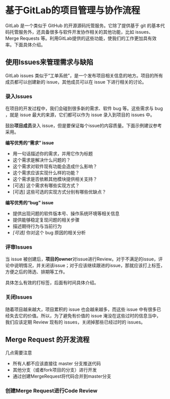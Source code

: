 # 基于GitLab的项目管理与协作流程

GitLab 是一个类似于 GitHub 的开源源码托管服务。它除了提供基于 git 的基本代码托管服务外，还具备很多与软件开发协作相关的其他功能，比如 issues、Merge Requests 等。利用GitLab提供的这些功能，使我们的工作更加具有效率。下面具体介绍。

## 使用Issues来管理需求与缺陷

GitLab issues 类似于“工单系统”，是一个发布项目相关信息的地方。项目的所有成员都可以创建新的 issue，其他成员可以在 issue 下进行相关的讨论。

### 录入Issues

在项目的开发过程中，我们会碰到很多新的需求、软件 bug 等。这些需求与 bug ，就是 issue 最大的来源，它们都可以作为 issue 录入到项目的 issues 中。

鼓励**项目成员**录入 issue，但是要保证每个issue的内容质量。下面示例建议参考采用。

**编写优秀的“需求” issue**

- 用一句话描述你的需求，并用它作为标题
- 这个需求是解决什么问题的？
- 这个需求对软件现有功能会造成什么影响？
- 这个需求应该实现什么样的功能？
- 这个需求是否依赖其他模块提供相关支持？
- [可选] 这个需求有哪些实现方式？
- [可选] 这些可选的实现方式分别有哪些优缺点？

**编写优秀的“bug" issue**

- 提供出现问题的软件版本号、操作系统环境等相关信息
- 提供能够稳定复现问题的相关步骤
- 描述期待行为与当前行为
- *[可选]*
  你对这个 bug 原因的相关分析

### 评审Issues

当 issue 被创建后，**项目的owner**对issue进行Review。对于不满足的issue，评论中说明情况，并关闭该issue；对于应该继续跟进的issue，那就应该打上标签，方便之后的筛选、排期等工作。

具体怎么有效的打标签，后面有时间具体介绍。

### 关闭Issues

随着项目越来越大，项目累积的 issue 也会越来越多，而这些 issue 中有很多已经失去它的价值。所以，为了避免有价值的 issue 淹没在这些过时的信息当中，我们应该定期 Review 现有的 issues，关闭掉那些已经过时的 issues。

## Merge Request 的开发流程

几点需要注意

* 所有人都不应该直接往 master 分支推送代码
* 其他分支（或者fork项目的分支）进行开发
* 通过创建MergeRequest将代码合并到master分支

### 创建Merge Request进行Code Review


